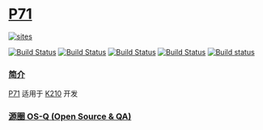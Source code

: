 ﻿# [P71](https://github.com/OS-Q/P71)

[![sites](http://182.61.61.133/link/resources/OSQ.png)](http://www.OS-Q.com)

[![Build Status](https://github.com/OS-Q/P71/workflows/QIO/badge.svg)](https://github.com/OS-Q/P71/actions/workflows/QIO.yml)
[![Build Status](https://circleci.com/gh/OS-Q/P71.svg?style=svg)](https://circleci.com/gh/OS-Q/P71)
[![Build Status](https://travis-ci.com/OS-Q/P71.svg?branch=master)](https://travis-ci.com/OS-Q/P71)
[![Build Status](https://cloud.drone.io/api/badges/OS-Q/P71/status.svg)](https://cloud.drone.io/OS-Q/P71)
[![Build status](https://ci.appveyor.com/api/projects/status/1aabe5q9ea8sjptj?svg=true)](https://ci.appveyor.com/project/Qitas/p71)

### [简介](https://github.com/OS-Q/P71/wiki)

[P71](https://github.com/OS-Q/P71) 适用于 [K210](https://canaan-creative.com/product/kendryteai) 开发

### [源圈 OS-Q (Open Source & QA) ](http://www.OS-Q.com)


